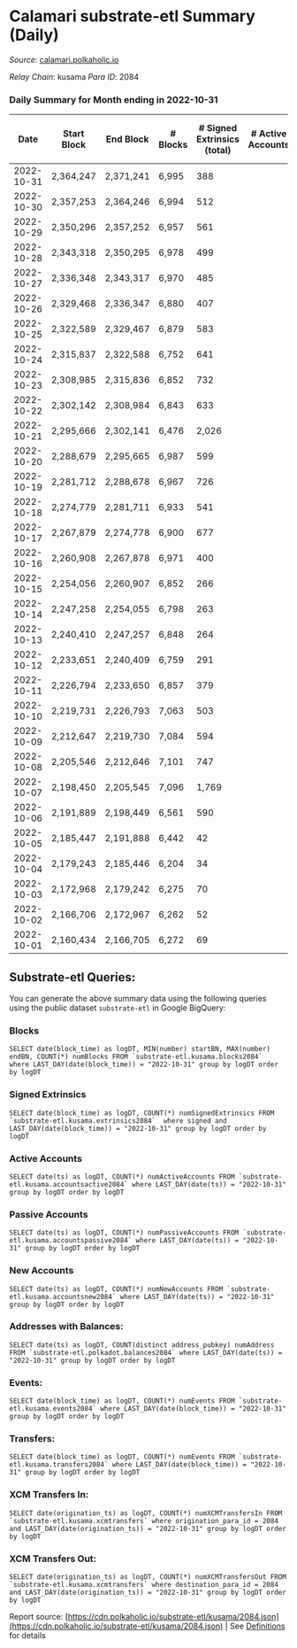 # Calamari substrate-etl Summary (Daily)

_Source_: [calamari.polkaholic.io](https://calamari.polkaholic.io)

*Relay Chain*: kusama
*Para ID*: 2084



### Daily Summary for Month ending in 2022-10-31


| Date | Start Block | End Block | # Blocks | # Signed Extrinsics (total) | # Active Accounts | # Passive | # New | # Addresses with Balances | # Events | # Transfers | # XCM Transfers In | # XCM Transfers Out | Issues | 
| ---- | ----------- | --------- | -------- | --------------------------- | ----------------- | --------- | ----- | ------------------------- | -------- | ----------- | ------------------ | ------------------- | ------ |
| 2022-10-31 | 2,364,247 | 2,371,241 | 6,995 | 388 |  |  |  | 28,703 | 39,049 | 106 ($17,164.73) | 4 ($165.54) | 2 ($17.18) |  |
| 2022-10-30 | 2,357,253 | 2,364,246 | 6,994 | 512 |  |  |  | 28,677 | 44,864 | 279 ($8,728.01) | 1 ($1.53) | 1 ($50.24) |  |
| 2022-10-29 | 2,350,296 | 2,357,252 | 6,957 | 561 |  |  |  | 28,835 | 44,807 | 256 ($42,842.14) |   | 3 ($2,447.47) |  |
| 2022-10-28 | 2,343,318 | 2,350,295 | 6,978 | 499 |  |  |  |  | 43,995 | 253 ($221,754.45) | 6 ($4,017.05) | 1 ($1.12) |  |
| 2022-10-27 | 2,336,348 | 2,343,317 | 6,970 | 485 |  |  |  |  | 43,409 | 214 ($215,891.85) | 3 ($341.66) |   |  |
| 2022-10-26 | 2,329,468 | 2,336,347 | 6,880 | 407 |  |  |  |  | 41,085 | 116 ($208,065.80) | 1 ($776.53) | 1 ($0.003) |  |
| 2022-10-25 | 2,322,589 | 2,329,467 | 6,879 | 583 |  |  |  |  | 42,417 | 177 ($99,514.84) | 3 ($1,022.04) | 5 ($1,155.50) |  |
| 2022-10-24 | 2,315,837 | 2,322,588 | 6,752 | 641 |  |  |  | 28,481 | 37,872 | 286 ($142,674.03) | 3 ($1,951.43) |   |  |
| 2022-10-23 | 2,308,985 | 2,315,836 | 6,852 | 732 |  |  |  | 28,354 | 43,009 | 417 ($50,076.24) | 2 ($413.78) |   |  |
| 2022-10-22 | 2,302,142 | 2,308,984 | 6,843 | 633 |  |  |  | 28,069 | 42,407 | 373 ($35,724.14) | 3 ($391.85) |   |  |
| 2022-10-21 | 2,295,666 | 2,302,141 | 6,476 | 2,026 |  |  |  | 27,798 | 50,913 | 1,728 ($24,689.68) | 3 ($178.99) |   |  |
| 2022-10-20 | 2,288,679 | 2,295,665 | 6,987 | 599 |  |  |  |  | 37,816 | 295 ($225,159.91) | 6 ($818.84) | 3 ($16.66) |  |
| 2022-10-19 | 2,281,712 | 2,288,678 | 6,967 | 726 |  |  |  | 27,288 | 42,100 | 271 ($213,038.02) | 5 ($1,271.06) |   |  |
| 2022-10-18 | 2,274,779 | 2,281,711 | 6,933 | 541 |  |  |  |  | 39,830 | 188 ($28,939.24) | 25 ($4,494.93) | 1 ($256.86) |  |
| 2022-10-17 | 2,267,879 | 2,274,778 | 6,900 | 677 |  |  |  |  | 39,708 | 273 ($75,236.19) | 21 ($4,497.15) | 2 ($685.78) |  |
| 2022-10-16 | 2,260,908 | 2,267,878 | 6,971 | 400 |  |  |  | 26,906 | 37,098 | 123 ($222,764.99) | 3 ($123.49) |   |  |
| 2022-10-15 | 2,254,056 | 2,260,907 | 6,852 | 266 |  |  |  |  | 34,876 | 55 ($3,914.40) |   |   |  |
| 2022-10-14 | 2,247,258 | 2,254,055 | 6,798 | 263 |  |  |  | 26,832 | 31,264 | 62 ($208,809.44) |   |   |  |
| 2022-10-13 | 2,240,410 | 2,247,257 | 6,848 | 264 |  |  |  |  | 34,503 | 51 ($212,797.58) | 6 ($1,204.86) |   |  |
| 2022-10-12 | 2,233,651 | 2,240,409 | 6,759 | 291 |  |  |  | 26,797 | 33,470 | 62 ($218,471.52) | 1 ($170.25) |   |  |
| 2022-10-11 | 2,226,794 | 2,233,650 | 6,857 | 379 |  |  |  | 26,788 | 32,469 | 102 ($25,338.65) | 11 ($2,104.50) |   |  |
| 2022-10-10 | 2,219,731 | 2,226,793 | 7,063 | 503 |  |  |  | 26,775 | 32,568 | 153 ($19,010.54) | 1  |   |  |
| 2022-10-09 | 2,212,647 | 2,219,730 | 7,084 | 594 |  |  |  | 26,759 | 33,315 | 165 ($230,077.23) | 1  |   |  |
| 2022-10-08 | 2,205,546 | 2,212,646 | 7,101 | 747 |  |  |  | 26,741 | 33,683 | 233 ($58,119.71) |   |   |  |
| 2022-10-07 | 2,198,450 | 2,205,545 | 7,096 | 1,769 |  |  |  | 26,714 | 35,159 | 489 ($117,586.80) | 5 ($6.79) |   |  |
| 2022-10-06 | 2,191,889 | 2,198,449 | 6,561 | 590 |  |  |  | 26,679 | 24,002 | 124 ($124,081.97) | 7 ($5.23) | 8 ($37.11) |  |
| 2022-10-05 | 2,185,447 | 2,191,888 | 6,442 | 42 |  |  |  | 26,669 | 19,632 | 22 ($4,284.32) | 3 ($18.19) |   |  |
| 2022-10-04 | 2,179,243 | 2,185,446 | 6,204 | 34 |  |  |  | 26,667 | 18,859 | 19 ($30,215.70) |   | 1 ($181.34) |  |
| 2022-10-03 | 2,172,968 | 2,179,242 | 6,275 | 70 |  |  |  |  | 19,341 | 40 ($40,824.10) | 4 ($285.34) | 1 ($0.09) |  |
| 2022-10-02 | 2,166,706 | 2,172,967 | 6,262 | 52 |  |  |  |  | 19,188 | 31 ($7,264.58) | 7 ($201.81) | 1 ($4.23) |  |
| 2022-10-01 | 2,160,434 | 2,166,705 | 6,272 | 69 |  |  |  |  | 19,322 | 43 ($26,302.15) | 3 ($125.93) | 1 ($1,194.55) |  |

## Substrate-etl Queries:
You can generate the above summary data using the following queries using the public dataset `substrate-etl` in Google BigQuery:


### Blocks
```
SELECT date(block_time) as logDT, MIN(number) startBN, MAX(number) endBN, COUNT(*) numBlocks FROM `substrate-etl.kusama.blocks2084`  where LAST_DAY(date(block_time)) = "2022-10-31" group by logDT order by logDT
```


### Signed Extrinsics
```
SELECT date(block_time) as logDT, COUNT(*) numSignedExtrinsics FROM `substrate-etl.kusama.extrinsics2084`  where signed and LAST_DAY(date(block_time)) = "2022-10-31" group by logDT order by logDT
```


### Active Accounts
```
SELECT date(ts) as logDT, COUNT(*) numActiveAccounts FROM `substrate-etl.kusama.accountsactive2084` where LAST_DAY(date(ts)) = "2022-10-31" group by logDT order by logDT
```


### Passive Accounts
```
SELECT date(ts) as logDT, COUNT(*) numPassiveAccounts FROM `substrate-etl.kusama.accountspassive2084` where LAST_DAY(date(ts)) = "2022-10-31" group by logDT order by logDT
```


### New Accounts
```
SELECT date(ts) as logDT, COUNT(*) numNewAccounts FROM `substrate-etl.kusama.accountsnew2084` where LAST_DAY(date(ts)) = "2022-10-31" group by logDT order by logDT
```


### Addresses with Balances:
```
SELECT date(ts) as logDT, COUNT(distinct address_pubkey) numAddress FROM `substrate-etl.polkadot.balances2084` where LAST_DAY(date(ts)) = "2022-10-31" group by logDT order by logDT
```


### Events:
```
SELECT date(block_time) as logDT, COUNT(*) numEvents FROM `substrate-etl.kusama.events2084` where LAST_DAY(date(block_time)) = "2022-10-31" group by logDT order by logDT
```


### Transfers:
```
SELECT date(block_time) as logDT, COUNT(*) numEvents FROM `substrate-etl.kusama.transfers2084` where LAST_DAY(date(block_time)) = "2022-10-31" group by logDT order by logDT
```


### XCM Transfers In:
```
SELECT date(origination_ts) as logDT, COUNT(*) numXCMTransfersIn FROM `substrate-etl.kusama.xcmtransfers` where origination_para_id = 2084 and LAST_DAY(date(origination_ts)) = "2022-10-31" group by logDT order by logDT
```


### XCM Transfers Out:
```
SELECT date(origination_ts) as logDT, COUNT(*) numXCMTransfersOut FROM `substrate-etl.kusama.xcmtransfers` where destination_para_id = 2084 and LAST_DAY(date(origination_ts)) = "2022-10-31" group by logDT order by logDT
```



Report source: [https://cdn.polkaholic.io/substrate-etl/kusama/2084.json](https://cdn.polkaholic.io/substrate-etl/kusama/2084.json) | See [Definitions](/DEFINITIONS.md) for details
